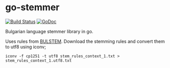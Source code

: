 # go-stemmer

[![Build Status](https://travis-ci.com/aquilax/go-stemmer.svg?branch=master)](https://travis-ci.com/aquilax/go-stemmer) [![GoDoc](https://godoc.org/github.com/aquilax/go-stemmer?status.svg)](https://godoc.org/github.com/aquilax/go-stemmer)

Bulgarian language stemmer library in go.

Uses rules from [BULSTEM](http://lml.bas.bg/~nakov/bulstem/).
Download the stemming rules and convert them to utf8 using iconv;

```
iconv -f cp1251 -t utf8 stem_rules_context_1.txt > stem_rules_context_1.utf8.txt
```